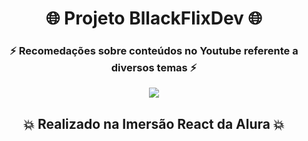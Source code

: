  <h1 align="center"> 🌐 Projeto BllackFlixDev 🌐 </h1>
 <h3 align="center">⚡ Recomedações sobre conteúdos no Youtube referente a diversos temas ⚡  </h3>
 <p align="center">
    <a href="https://bllackflixdev.vercel.app/" target="_blank">
      <img src="https://github.com/bllackdev/img/blob/master/bllackdev/icfyzcq.gif">
    </a>
 </p>


 <h2 align=center > 
  💥 Realizado na Imersão React da Alura 💥
 </h2>
